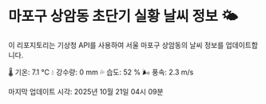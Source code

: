 
# 마포구 상암동 초단기 실황 날씨 정보 🌤️

이 리포지토리는 기상청 API를 사용하여 서울 마포구 상암동의 날씨 정보를 업데이트합니다. 

🌡️ 기온: 7.1 ℃
💧 강수량: 0 mm
💦 습도: 52 %
🌬️ 풍속: 2.3 m/s

마지막 업데이트 시각: 2025년 10월 21일 04시 09분    
